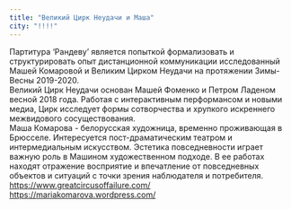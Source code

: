 ```yaml
---
title: "Великий Цирк Неудачи и Маша"
city: "!!!!"
---
```


Партитура ‘Рандеву’ является попыткой формализовать и структурировать опыт дистанционной коммуникации исследованный Машей Комаровой и Великим Цирком Неудачи на протяжении Зимы-Весны 2019-2020.  
Великий Цирк Неудачи основан Машей Фоменко и Петром Ладеном весной 2018 года. Работая с интерактивным перформансом и новыми медиа, Цирк исследует формы сотворчества и хрупкого искреннего межвидового сосуществования.  
Маша Комарова - белорусская художница, временно проживающая в Брюсселе. Интересуется пост-драматическим театром и интермедиальным искусством. Эстетика повседневности играет важную роль в Машином художественном подходе. В ее работах находят отражение восприятие и впечатление от повседневных объектов и ситуаций с точки зрения наблюдателя и потребителя.
https://www.greatcircusoffailure.com/ 
https://mariakomarova.wordpress.com/ 
